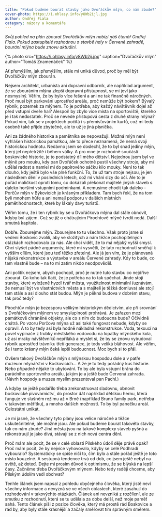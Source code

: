 ```yaml
---
title: "Pokud budeme bourat stavby jako Dvořáčkův mlýn, co nám zbude?"
cover-photo: https://i.ohlasy.info/y8Wb2ijl.jpg
author: Ondřej Fiala
category: názory a komentáře
---
```


*Svůj pohled na plán zbourat Dvořáčkův mlýn nabízí náš čtenář Ondřej Fiala. Pokud zastupitelé rozhodnou o stavbě haly v Červené zahradě, bourání mlýna bude znovu aktuální.*

{% photo src="https://i.ohlasy.info/y8Wb2ij.jpg" caption="Dvořáčkův mlýn" author="Tomáš Znamenáček" %}

Ať přemýšlím, jak přemýšlím, stále mi uniká důvod, proč by měl být Dvořáčkův mlýn zbourán. 

Nejsem architekt, urbanista ani dopravní odborník, ale například argument, že se zbouráním mlýna zlepší dopravní přístupnost, se mi jeví jako nesmyslný. Věřím, že by bylo více řešení a ani ne tak finančně náročných. Proč musí být parkování uprostřed areálu, proč nemůže být bokem? Bývalý rybník, pozemek za mlýnem. To je potřeba, aby každý návštěvník dojel až před vstupní dveře hal? Alespoň by zbylo více místa na sportoviště, kterého je i tak nedostatek. Proč se nevede přístupová cesta z druhé strany mlýna? Pokud vím, tak se v projektech počítá i s přemisťováním kurtů, což mi tedy osobně také přijde zbytečné, ale to už je jiná písnička.

Ani za žádného historika a pamětníka se nepovažuji. Možná mlýn není vyhlášen historickou památkou, ale to přece neznamená, že nemá svoji historickou hodnotu. Nedávno jsem se doslechl, že to byl snad jediný mlýn, který jel nepřetržitě i během války. A pro mne je rozhodně součástí boskovické historie, je to podstatný díl mého dětství. Nejednou jsem byl ve mlýně pro mouku, kdy pan Dvořáček ochotně pustil všechny stroje, aby mi udělal radost a namlel mi do papírového sáčku kilo mouky. Není to tak dlouho, kdy ještě bylo vše plně funkční. To, že už tam stroje nejsou, je jen následkem dění v posledních letech, což mi vhání slzy do očí. Ale to je pořád maličkost oproti tomu, co dokázali překonat majitelé jiných staveb s daleko horšími vstupními podmínkami. A nemusíme chodit tak daleko – Porčův mlýn v Býkovicích je krásným příkladem. Tam bych řekl, že na tom byli mnohem hůře a ani nemají podporu v dalších místních pamětihodnostech, které by lákaly davy turistů.

Věřím tomu, že i ten rybník by se u Dvořáčkova mlýna dal stále obnovit, kdyby byl zájem. Což se již o chátrajícím Pirochtově mlýně tvrdit nedá. Další smutná kapitola.

Dobře. Zbourejme  mlýn. Zbourejme to tu všechno. Však proto jsme si vedení Boskovic zvolili, aby ve složitých a nám těžce pochopitelných otázkách rozhodovalo za nás. Ale chci vidět, že to má nějaký vyšší smysl. Chci slyšet pádné argumenty, které mi vysvětlí, že tato rozhodnutí směřují k vyšším cílům, které jsou teď těžko zřetelné. Ale já jen vím, že je plánovaná nějaká rekonstrukce a výstavba v areálu Červené zahrady. Kdy to bude, co tam vlastně bude – na to mi zatím nikdo neodpověděl.

Ani politik nejsem, abych pochopil, proč je nutné tuto stavbu co nejdříve zbourat. Co koho tak tlačí, že je potřeba na to tak spěchat. Jinde stojí stavby, které vyloženě hyzdí tvář města, využitelnost minimální (uznávám, že nemusí být ve vlastnictvích města a s majiteli je těžká domluva) ale stojí tam stále a asi dlouho stát budou. Mlýn je pěkná budova v dobrém stavu, tak proč tedy?

Pirochtův mlýn je bezesporu velikým historickým dědictvím, ale při srovnání s Dvořáčkovým mlýnem ve smysluplnosti prohrává. Je zařazen mezi památkově chráněné objekty, ale co s ním do budoucna bude? Očividně chátrá. Po vzoru Porčova mlýna už asi také fungovat nebude, kdyby se opravil. A to by tedy asi byla hodně nákladná rekonstrukce. Voda, tekoucí na povel vypínače z trubky městského vodovodu na lopatky mlýnského kola, už asi mraky návštěvníků nepřiláká a myslet si, že by se znovu vybudoval rybník uprostřed trávníku třetí generace, je tedy veliká bláhovost. Ale věřím, že i tento krásný mlýn čeká lepší budoucnost. Moc bych si to přál.

Ovšem takový Dvořáčkův mlýn s mlýnskou hospodou dole a v patře muzeum mlynářství v Boskovicích… A že je to tedy pořádný kus historie. Nebo případně nějaké to ubytování. To by ale byla vstupní brána do parádního sportovního areálu, jakým je a ještě bude Červená zahrada. (Návrh hospody a muzea myslím prezentoval pan Pachl.)

A kdyby se ještě podařilo třeba zrekonstruovat sladovnu, obnovit boskovické pivovarnictví, do prostor dát například dětskou hernu, která funguje ve slušném režimu až v Brně (například Bruno family park, netřeba v takovém měřítku), a mnoho dalších možností. To by byl panečku areál. Celostátní unikát.

Je mi jasné, že všechny tyto plány jsou velice náročné a těžce uskutečnitelné, ale možné jsou. Ale pokud budeme bourat takovéto stavby, tak co nám zbude? Jiná města jsou na takové komplexy staveb pyšná a rekonstruují je jako divá, stávají se z nich nová centra dění.

Proč mám ale pocit, že se v celé oblasti Pilského údolí děje právě opak? Proč mám pocit, že by nejvíce vyhovovalo, kdyby se celé Podhradí vybouralo? Systematicky se spíše ničí to, čím bylo a stále pořád ještě je toto místo kouzelné. A sestupná tendence trvá od dob, co jsem ještě nebyl na světě, až doteď. Dejte mi prosím důvod k optimismu, že se blýská na lepší časy. Začněme třeba Dvořáčkovým mlýnem. Nebo tedy raději chceme, aby Pilským údolím vedl obchvat? 

Tenhle článek jsem napsal z pohledu obyčejného člověka, který jistě neví všechny informace a nevyzná se ve všech oblastech, které zasahují do rozhodování v takovýchto otázkách. Článek ani nevzniká z rozčílení, ale ze smutku z rozhodnutí, která se tu udělala za dobu delší, než moje paměť sahá. Tento článek píši z pozice člověka, který má prostě rád Boskovice a rád by, aby byly stále krásnější a začaly směřovat tím správným směrem.
